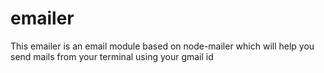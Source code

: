 # emailer
This emailer is an email module based on node-mailer which will help you send mails from your terminal using your gmail id